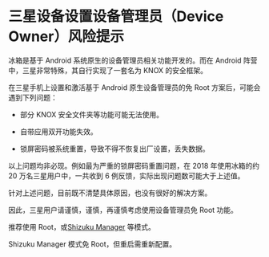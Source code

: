 # 三星设备设置设备管理员（Device Owner）风险提示

冰箱是基于 Android 系统原生的设备管理员相关功能开发的。而在 Android 阵营中，三星非常特殊，其自行实现了一套名为 KNOX 的安全框架。

在三星手机上设置和激活基于 Android 原生设备管理员的免 Root 方案后，可能会遇到下列问题：

- 部分 KNOX 安全文件夹等功能可能无法使用。

- 自带应用双开功能失效。

- 锁屏密码被系统重置，导致不得不恢复出厂设置，丢失数据。

以上问题均非必现。例如最为严重的锁屏密码重置问题，在 2018 年使用冰箱的约 20 万名三星用户中，一共收到 6 例反馈，实际出现问题数可能大于上述值。

针对上述问题，目前既不清楚具体原因，也没有很好的解决方案。

因此，三星用户请谨慎，谨慎，再谨慎考虑使用设备管理员免 Root 功能。

推荐使用 Root，或[Shizuku Manager](https://github.com/heruoxin/Ice-Box-Docs/blob/master/%E4%BD%BF%E7%94%A8%20Shizuku%20Manager%20%E6%BF%80%E6%B4%BB%E5%86%B0%E7%AE%B1.md) 等模式。

Shizuku Manager 模式免 Root，但重启需重新配置。

